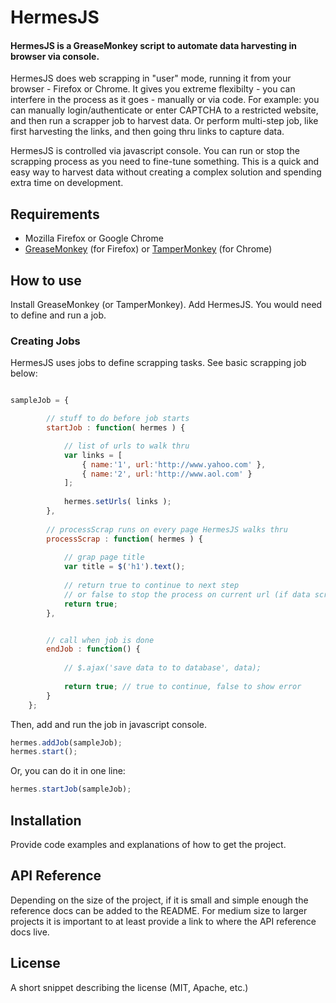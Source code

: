 # HermesJS

#### HermesJS is a GreaseMonkey script to automate data harvesting in browser via console.

HermesJS does web scrapping in "user" mode, running it from your browser - Firefox or Chrome. It gives you extreme flexibilty - you can interfere in the process as it goes - manually or via code. For example: you can manually login/authenticate or enter CAPTCHA to a restricted website, and then run a scrapper job to harvest data. Or perform multi-step job, like first harvesting the links, and then going thru links to capture data. 

HermesJS is controlled via javascript console. You can run or stop the scrapping process as you need to fine-tune something. This is a quick and easy way to harvest data without creating a complex solution and spending extra time on development.

## Requirements

- Mozilla Firefox or Google Chrome 
- [GreaseMonkey](https://addons.mozilla.org/en-US/firefox/addon/greasemonkey/) (for Firefox) or [TamperMonkey](https://tampermonkey.net/) (for Chrome)


## How to use

Install GreaseMonkey (or TamperMonkey). Add HermesJS. You would need to define and run a job. 

### Creating Jobs

HermesJS uses jobs to define scrapping tasks. See basic scrapping job below:

```javascript

sampleJob = {

        // stuff to do before job starts
        startJob : function( hermes ) {

            // list of urls to walk thru
            var links = [
                { name:'1', url:'http://www.yahoo.com' },
                { name:'2', url:'http://www.aol.com' }
            ];
            
            hermes.setUrls( links );
        },
        
        // processScrap runs on every page HermesJS walks thru
        processScrap : function( hermes ) {
        
            // grap page title
            var title = $('h1').text();
            
            // return true to continue to next step
            // or false to stop the process on current url (if data scrapping failed or element not found)
            return true; 
        },


        // call when job is done
        endJob : function() {
        
            // $.ajax('save data to to database', data);
        
            return true; // true to continue, false to show error
        }
    };
```

Then, add and run the job in javascript console.

```javascript
hermes.addJob(sampleJob);
hermes.start();
```

Or, you can do it in one line:

```javascript
hermes.startJob(sampleJob);
```



## Installation

Provide code examples and explanations of how to get the project.

## API Reference

Depending on the size of the project, if it is small and simple enough the reference docs can be added to the README. For medium size to larger projects it is important to at least provide a link to where the API reference docs live.

## License

A short snippet describing the license (MIT, Apache, etc.)
